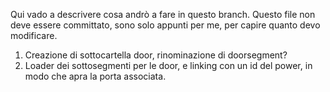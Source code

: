 Qui vado a descrivere cosa andrò a fare in questo branch.
Questo file non deve essere committato, sono solo appunti per me, per capire quanto devo
modificare.

1. Creazione di sottocartella door, rinominazione di doorsegment?
2. Loader dei sottosegmenti per le door, e linking con un id del power, in modo che apra la porta associata.